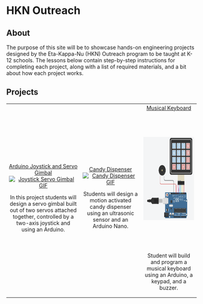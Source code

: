 # HKN Outreach

## About

The purpose of this site will be to showcase hands-on engineering projects designed by the Eta-Kappa-Nu (HKN) Outreach program to be taught at K-12 schools. The lessons below contain step-by-step instructions for completing each project, along with a list of required materials, and a bit about how each project works.

## Projects

<table>
    <tr>
        <td style="text-align:center; vertical-align:middle;">
            <a href="https://ucsd-hkn-outreach.github.io/Website/projects/joystick-servo-gimbal">Arduino Joystick and Servo Gimbal</a>
            <br>
            <a href="https://ucsd-hkn-outreach.github.io/Website/projects/joystick-servo-gimbal"> <img src="./media/joystick-servo-gimbal.gif" alt="Joystick Servo Gimbal GIF" width="200" height="356"> </a> <br> <p>In this project students will design a servo gimbal built out of two servos attached together, controlled by a two-axis joystick and using an Arduino.</p>
        </td>
        <td style="text-align:center; vertical-align:middle;">
            <a href="https://ucsd-hkn-outreach.github.io/Website/projects/candy-dispenser">Candy Dispenser</a>
            <br>
            <a href="https://ucsd-hkn-outreach.github.io/Website/projects/candy-dispenser"> <img src="./media/candy-dispenser.gif" alt="Candy Dispenser GIF" width="200" height="356"> </a> <br> <p>Students will design a motion activated candy dispenser using an ultrasonic sensor and an Arduino Nano.</p>
        </td>
        <td style="text-align:center; vertical-align:middle;">
            <a href="https://ucsd-hkn-outreach.github.io/Website/projects/musical-keyboard">Musical Keyboard</a>
            <br>
            <a href="https://ucsd-hkn-outreach.github.io/Website/projects/musical-keyboard"> <img style="margin-top:68px; margin-bottom:68px;" src="./media/musical-keyboard.png" alt="Musical Keyboard Diagram" width="200" height="220"> </a> <br> <p>Student will build and program a musical keyboard using an Arduino, a keypad, and a buzzer.</p>
        </td>
    </tr>
</table>

